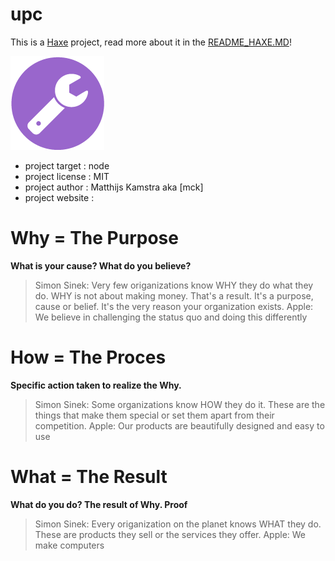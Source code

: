 # upc

This is a [Haxe](http://www.haxe.org) project, read more about it in the [README_HAXE.MD](README_HAXE.MD)!

![](icon.png)


- project target 	: node
- project license 	: MIT
- project author 	: Matthijs Kamstra aka [mck]
- project website 	: 


# Why = The Purpose

__What is your cause? What do you believe?__

> Simon Sinek: Very few origanizations know WHY they do what they do. WHY is not about making money. That's a result. It's a purpose, cause or belief. It's the very reason your organization exists.
> Apple: We believe in challenging the status quo and doing this differently



# How = The Proces

__Specific action taken to realize the Why.__

> Simon Sinek: Some organizations know HOW they do it. These are the things that make them special or set them apart from their competition.
> Apple: Our products are beautifully designed and easy to use



# What = The Result

__What do you do? The result of Why. Proof__

> Simon Sinek: Every origanization on the planet knows WHAT they do. These are products they sell or the services they offer.
> Apple: We make computers



